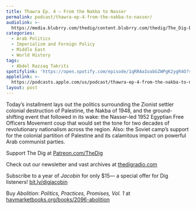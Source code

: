 ```yaml
---
title: Thawra Ep. 4 – From the Nakba to Nasser
permalink: podcast/thawra-ep-4-from-the-nakba-to-nasser/
audiolink: >-
  https://media.blubrry.com/thedig/content.blubrry.com/thedig/The_Dig-EP_438-Takriti.mp3
categories:
  - Arab Politics
  - Imperialism and Foreign Policy
  - Middle East
  - World History
tags:
  - Abdel Razzaq Takriti
spotifylink: 'https://open.spotify.com/episode/1qRRAaIoabGZWPgK2ygR4O?si=c2e890b331fb46a5'
applelink: >-
  https://podcasts.apple.com/us/podcast/thawra-ep-4-from-the-nakba-to-nasser/id1043245989?i=1000648819288
layout: post
---
```


Today’s installment lays out the politics surrounding the Zionist settler colonial destruction of Palestine, the Nakba of 1948, and the ground-shifting event that followed in its wake: the Nasser-led 1952 Egyptian Free Officers Movement coup that would set the tone for two decades of revolutionary nationalism across the region. Also: the Soviet camp’s support for the colonial partition of Palestine and its calamitous impact on powerful Arab communist parties.

Support The Dig at [Patreon.com/TheDig](http://patreon.com/TheDig)

Check out our newsletter and vast archives at [thedigradio.com](http://thedigradio.com)

Subscribe to a year of *Jacobin* for only $15— a special offer for Dig listeners! [bit.ly/digjacobin](http://bit.ly/digjacobin)

Buy *Abolition: Politics, Practices, Promises, Vol. 1* at [haymarketbooks.org/books/2096-abolition](http://haymarketbooks.org/books/2096-abolition)
